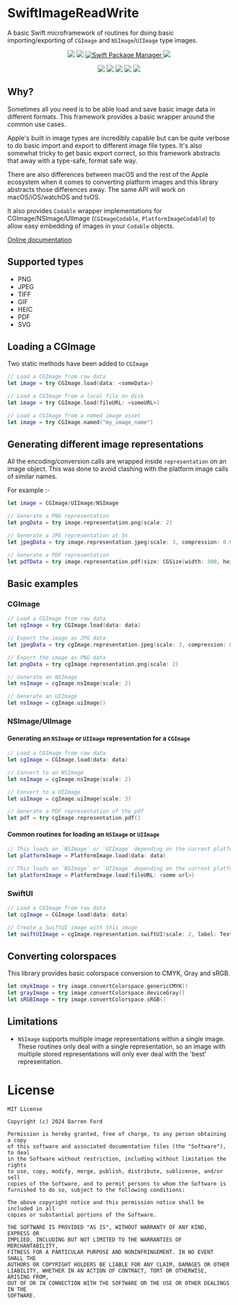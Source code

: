 # SwiftImageReadWrite

A basic Swift microframework of routines for doing basic importing/exporting of `CGImage` and `NSImage`/`UIImage` type images.

<p align="center">
    <img src="https://img.shields.io/github/v/tag/dagronf/SwiftImageReadWrite" />
    <img src="https://img.shields.io/badge/License-MIT-lightgrey" />
    <a href="https://swift.org/package-manager">
        <img src="https://img.shields.io/badge/spm-compatible-brightgreen.svg?style=flat" alt="Swift Package Manager" />
    <img src="https://img.shields.io/badge/pod-compatible-red" />
    </a>
</p>
<p align="center">
    <img src="https://img.shields.io/badge/macOS-10.11+-red" />
    <img src="https://img.shields.io/badge/iOS-13+-blue" />
    <img src="https://img.shields.io/badge/tvOS-13+-orange" />
    <img src="https://img.shields.io/badge/watchOS-6+-brightgreen" />
    <img src="https://img.shields.io/badge/macCatalyst-1.0+-purple" />
</p>

## Why?

Sometimes all you need is to be able load and save basic image data in different formats. 
This framework provides a basic wrapper around the common use cases.

Apple's built in image types are incredibly capable but can be quite verbose to do basic import and export to 
different image file types. It's also somewhat tricky to get basic export correct, so this framework abstracts that
away with a type-safe, format safe way.

There are also differences between macOS and the rest of the Apple ecosystem when it comes to converting platform
images and this library abstracts those differences away. The same API will work on macOS/iOS/watchOS and tvOS.

It also provides `Codable` wrapper implementations for CGImage/NSImage/UIImage 
(`CGImageCodable`, `PlatformImageCodable`) to allow easy embedding of images in your `Codable` objects.

[Online documentation](https://swiftpackageindex.com/dagronf/SwiftImageReadWrite/main/documentation/swiftimagereadwrite)

## Supported types

* PNG
* JPEG
* TIFF
* GIF
* HEIC
* PDF
* SVG 

## Loading a CGImage

Two static methods have been added to `CGImage`

```swift
// Load a CGImage from raw data
let image = try CGImage.load(data: <someData>)
```

```swift
// Load a CGImage from a local file on disk
let image = try CGImage.load(fileURL: <someURL>)
```

```swift
// Load a CGImage from a named image asset
let image = try CGImage.named("my_image_name")
```

## Generating different image representations

All the encoding/conversion calls are wrapped inside `representation` on an image object. This was done to 
avoid clashing with the platform image calls of similar names.

For example :-

```swift
let image = CGImage/UIImage/NSImage

// Generate a PNG representation
let pngData = try image.representation.png(scale: 2)

// Generate a JPG representation at 3x
let jpegData = try image.representation.jpeg(scale: 3, compression: 0.65, excludeGPSData: true))

// Generate a PDF representation
let pdfData = try image.representation.pdf(size: CGSize(width: 300, height: 300))
```

## Basic examples

### CGImage

```swift
// Load a CGImage from raw data
let cgImage = try CGImage.load(data: data)

// Export the image as JPG data
let jpegData = try cgImage.representation.jpeg(scale: 3, compression: 0.65, excludeGPSData: true))

// Export the image as PNG data
let pngData = try cgImage.representation.png(scale: 2)

// Generate an NSImage
let nsImage = cgImage.nsImage(scale: 2)

// Generate an UIImage
let nsImage = cgImage.uiImage()
```

### NSImage/UIImage

#### Generating an `NSImage` or `UIImage` representation for a `CGImage`

```swift
// Load a CGImage from raw data
let cgImage = CGImage.load(data: data)

// Convert to an NSImage
let nsImage = cgImage.nsImage(scale: 2)

// Convert to a UIImage
let uiImage = cgImage.uiImage(scale: 3)

// Generate a PDF representation of the pdf
let pdf = try cgImage.representation.pdf()
```

#### Common routines for loading an `NSImage` or `UIImage`

```swift
// This loads an `NSImage` or `UIImage` depending on the current platform 
let platformImage = PlatformImage.load(data: data)

// This loads an `NSImage` or `UIImage` depending on the current platform
let platformImage = PlatformImage.load(fileURL: <some url>)
```

### SwiftUI

```swift
// Load a CGImage from raw data
let cgImage = CGImage.load(data: data)

// Create a SwiftUI image with this image
let swiftUIImage = cgImage.representation.swiftUI(scale: 2, label: Text("My Image"))
```

## Converting colorspaces

This library provides basic colorspace conversion to CMYK, Gray and sRGB.  

```swift
let cmykImage = try image.convertColorspace.genericCMYK()
let grayImage = try image.convertColorspace.deviceGray()
let sRGBImage = try image.convertColorspace.sRGB()
```

## Limitations

* `NSImage` supports multiple image representations within a single image. These routines only deal with a single
representation, so an image with multiple stored representations will only ever deal with the 'best' representation.

# License

```
MIT License

Copyright (c) 2024 Darren Ford

Permission is hereby granted, free of charge, to any person obtaining a copy
of this software and associated documentation files (the "Software"), to deal
in the Software without restriction, including without limitation the rights
to use, copy, modify, merge, publish, distribute, sublicense, and/or sell
copies of the Software, and to permit persons to whom the Software is
furnished to do so, subject to the following conditions:

The above copyright notice and this permission notice shall be included in all
copies or substantial portions of the Software.

THE SOFTWARE IS PROVIDED "AS IS", WITHOUT WARRANTY OF ANY KIND, EXPRESS OR
IMPLIED, INCLUDING BUT NOT LIMITED TO THE WARRANTIES OF MERCHANTABILITY,
FITNESS FOR A PARTICULAR PURPOSE AND NONINFRINGEMENT. IN NO EVENT SHALL THE
AUTHORS OR COPYRIGHT HOLDERS BE LIABLE FOR ANY CLAIM, DAMAGES OR OTHER
LIABILITY, WHETHER IN AN ACTION OF CONTRACT, TORT OR OTHERWISE, ARISING FROM,
OUT OF OR IN CONNECTION WITH THE SOFTWARE OR THE USE OR OTHER DEALINGS IN THE
SOFTWARE.
```

